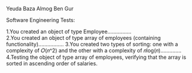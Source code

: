 Yeuda Baza
Almog Ben Gur

Software Engineering Tests:

1.You created an object of type Employee................  
2.You created an object of type array of employees (containing functionality).................
3.You created two types of sorting: one with a complexity of 
𝑂(𝑛^2) and the other with a complexity of 𝑛log(𝑛)..............
4.Testing the object of type array of employees, verifying that the array is sorted in ascending order of salaries.



